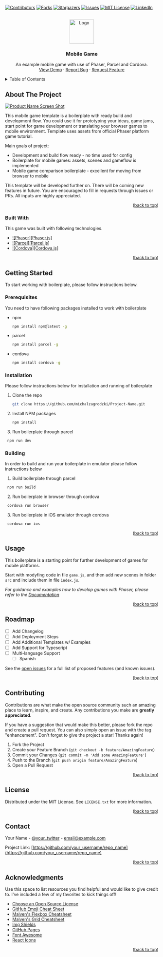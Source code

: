 <a name="readme-top"></a>

[![Contributors][contributors-shield]][contributors-url]
[![Forks][forks-shield]][forks-url]
[![Stargazers][stars-shield]][stars-url]
[![Issues][issues-shield]][issues-url]
[![MIT License][license-shield]][license-url]
[![LinkedIn][linkedin-shield]][linkedin-url]



<!-- PROJECT LOGO -->
<br />
<div align="center">
  <a href="https://github.com/michalzagrodzki/phaser3-parcel-cordova-project-template">
    <img src="images/logo.png" alt="Logo" width="80" height="80">
  </a>

  <h3 align="center">Mobile Game</h3>

  <p align="center">
    An example mobile game with use of Phaser, Parcel and Cordova.
    <br />
    <a href="https://github.com/michalzagrodzki/phaser3-parcel-cordova-project-template">View Demo</a>
    ·
    <a href="https://github.com/michalzagrodzki/phaser3-parcel-cordova-project-template/issues">Report Bug</a>
    ·
    <a href="https://github.com/michalzagrodzki/phaser3-parcel-cordova-project-template/issues">Request Feature</a>
  </p>
</div>


<!-- TABLE OF CONTENTS -->
<details>
  <summary>Table of Contents</summary>
  <ol>
    <li>
      <a href="#about-the-project">About The Project</a>
      <ul>
        <li><a href="#built-with">Built With</a></li>
      </ul>
    </li>
    <li>
      <a href="#getting-started">Getting Started</a>
      <ul>
        <li><a href="#prerequisites">Prerequisites</a></li>
        <li><a href="#installation">Installation</a></li>
        <li><a href="#building">Building</a></li>
      </ul>
    </li>
    <li><a href="#usage">Usage</a></li>
    <li><a href="#roadmap">Roadmap</a></li>
    <li><a href="#contributing">Contributing</a></li>
    <li><a href="#license">License</a></li>
    <li><a href="#contact">Contact</a></li>
    <li><a href="#acknowledgments">Acknowledgments</a></li>
  </ol>
</details>


<!-- ABOUT THE PROJECT -->
## About The Project

[![Product Name Screen Shot][product-screenshot]](https://example.com)

This mobile game template is a boilerplate with ready build and development flow. You could use it for prototyping your ideas, game jams, start point for game development or translating your browser games to mobile environment. Template uses assets from official Phaser platform game tutorial.

Main goals of project:
* Development and build flow ready - no time used for config
* Boilerplate for mobile games: assets, scenes and gameflow is implemented
* Mobile game comparison boilerplate - excellent for moving from browser to mobile

This template will be developed further on. There will be coming new features in future. You are encouraged to fill in requests through issues or PRs. All inputs are highly appreciated.

<p align="right">(<a href="#readme-top">back to top</a>)</p>

### Built With

This game was built with following technologies.

* [![Phaser][Phaser.js]][Phaser-url]
* [![Parcel][Parcel.js]][Parcel-url]
* [![Cordova][Cordova.js]][Cordova-url]

<p align="right">(<a href="#readme-top">back to top</a>)</p>


<!-- GETTING STARTED -->
## Getting Started

To start working with boilerplate, please follow instructions below.

### Prerequisites

You need to have following packages installed to work with boilerplate

* npm
  ```sh
  npm install npm@latest -g
  ```

* parcel
  ```sh
  npm install parcel -g
  ```

* cordova
  ```sh
  npm install cordova -g
  ```

### Installation

Please follow instructions below for installation and running of boilerplate

1. Clone the repo
   ```sh
   git clone https://github.com/michalzagrodzki/Project-Name.git
   ```
2. Install NPM packages
   ```sh
   npm install
   ```
4. Run boilerplate through parcel
  ```sh
   npm run dev
   ```
  
### Building

In order to build and run your boilerplate in emulator please follow instructions below

1. Build boilerplate through parcel
  ```sh
   npm run build
   ```
2. Run boilerplate in browser through cordova
  ```sh
   cordova run browser
   ```
3. Run boilerplate in iOS emulator through cordova
  ```sh
   cordova run ios
   ```

<p align="right">(<a href="#readme-top">back to top</a>)</p>



<!-- USAGE EXAMPLES -->
## Usage

This boilerplate is a starting point for further development of games for mobile platforms.

Start with modyfing code in file ```game.js```, and then add new scenes in folder ```src``` and include them in file ```index.js```.

_For guidance and examples how to develop games with Phaser, please refer to the [Documentation](https://phaser.io)_

<p align="right">(<a href="#readme-top">back to top</a>)</p>



<!-- ROADMAP -->
## Roadmap

- [ ] Add Changelog
- [ ] Add Deployment Steps
- [ ] Add Additional Templates w/ Examples
- [ ] Add Support for Typescript
- [ ] Multi-language Support
    - [ ] Spanish

See the [open issues](https://github.com/michalzagrodzki/phaser3-parcel-cordova-project-template/issues) for a full list of proposed features (and known issues).

<p align="right">(<a href="#readme-top">back to top</a>)</p>



<!-- CONTRIBUTING -->
## Contributing

Contributions are what make the open source community such an amazing place to learn, inspire, and create. Any contributions you make are **greatly appreciated**.

If you have a suggestion that would make this better, please fork the repo and create a pull request. You can also simply open an issue with the tag "enhancement".
Don't forget to give the project a star! Thanks again!

1. Fork the Project
2. Create your Feature Branch (`git checkout -b feature/AmazingFeature`)
3. Commit your Changes (`git commit -m 'Add some AmazingFeature'`)
4. Push to the Branch (`git push origin feature/AmazingFeature`)
5. Open a Pull Request

<p align="right">(<a href="#readme-top">back to top</a>)</p>



<!-- LICENSE -->
## License

Distributed under the MIT License. See `LICENSE.txt` for more information.

<p align="right">(<a href="#readme-top">back to top</a>)</p>



<!-- CONTACT -->
## Contact

Your Name - [@your_twitter](https://twitter.com/your_username) - email@example.com

Project Link: [https://github.com/your_username/repo_name](https://github.com/your_username/repo_name)

<p align="right">(<a href="#readme-top">back to top</a>)</p>



<!-- ACKNOWLEDGMENTS -->
## Acknowledgments

Use this space to list resources you find helpful and would like to give credit to. I've included a few of my favorites to kick things off!

* [Choose an Open Source License](https://choosealicense.com)
* [GitHub Emoji Cheat Sheet](https://www.webpagefx.com/tools/emoji-cheat-sheet)
* [Malven's Flexbox Cheatsheet](https://flexbox.malven.co/)
* [Malven's Grid Cheatsheet](https://grid.malven.co/)
* [Img Shields](https://shields.io)
* [GitHub Pages](https://pages.github.com)
* [Font Awesome](https://fontawesome.com)
* [React Icons](https://react-icons.github.io/react-icons/search)

<p align="right">(<a href="#readme-top">back to top</a>)</p>



<!-- MARKDOWN LINKS & IMAGES -->
<!-- https://www.markdownguide.org/basic-syntax/#reference-style-links -->
[contributors-shield]: https://img.shields.io/github/contributors/michalzagrodzki/phaser3-parcel-cordova-project-template.svg?style=for-the-badge
[contributors-url]: https://github.com/michalzagrodzki/phaser3-parcel-cordova-project-template/graphs/contributors
[forks-shield]: https://img.shields.io/github/forks/michalzagrodzki/phaser3-parcel-cordova-project-template.svg?style=for-the-badge
[forks-url]: https://github.com/michalzagrodzki/phaser3-parcel-cordova-project-template/network/members
[stars-shield]: https://img.shields.io/github/stars/michalzagrodzki/phaser3-parcel-cordova-project-template.svg?style=for-the-badge
[stars-url]: https://github.com/michalzagrodzki/phaser3-parcel-cordova-project-template/stargazers
[issues-shield]: https://img.shields.io/github/issues/michalzagrodzki/phaser3-parcel-cordova-project-template.svg?style=for-the-badge
[issues-url]: https://github.com/michalzagrodzki/phaser3-parcel-cordova-project-template/issues
[license-shield]: https://img.shields.io/github/license/michalzagrodzki/phaser3-parcel-cordova-project-template.svg?style=for-the-badge
[license-url]: https://github.com/michalzagrodzki/phaser3-parcel-cordova-project-template/blob/master/LICENSE.txt
[linkedin-shield]: https://img.shields.io/badge/-LinkedIn-black.svg?style=for-the-badge&logo=linkedin&colorB=555
[linkedin-url]: https://linkedin.com/in/michalzagrodzki
[product-screenshot]: images/screenshot.png
[Phaser]: https://img.shields.io/badge/phaser3-000000?style=for-the-badge&logo=phaser&logoColor=white
[Phaser-url]: https://phaser.io/
[Parcel]: https://img.shields.io/badge/Parcel-20232A?style=for-the-badge&logo=react&logoColor=61DAFB
[Parcel-url]: https://parceljs.org/
[Cordova]: https://img.shields.io/badge/Cordova-35495E?style=for-the-badge&logo=cordova&logoColor=4FC08D
[Cordova-url]: https://cordova.apache.org/